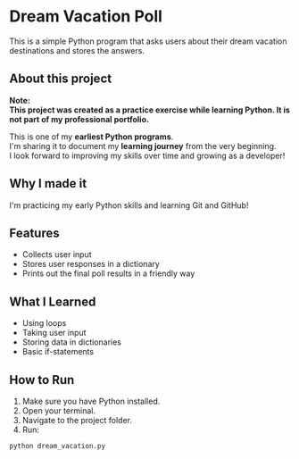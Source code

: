 # Dream Vacation Poll 
This is a simple Python program that asks users about their dream vacation destinations and stores the answers.

## About this project
**Note:**  
**This project was created as a practice exercise while learning Python. It is not part of my professional portfolio.**

This is one of my **earliest Python programs**.  
I'm sharing it to document my **learning journey** from the very beginning.  
I look forward to improving my skills over time and growing as a developer!

## Why I made it
I'm practicing my early Python skills and learning Git and GitHub!

## Features
- Collects user input
- Stores user responses in a dictionary
- Prints out the final poll results in a friendly way

## What I Learned
- Using loops
- Taking user input
- Storing data in dictionaries
- Basic if-statements

## How to Run
1. Make sure you have Python installed.
2. Open your terminal.
3. Navigate to the project folder.
4. Run:

```bash
python dream_vacation.py
